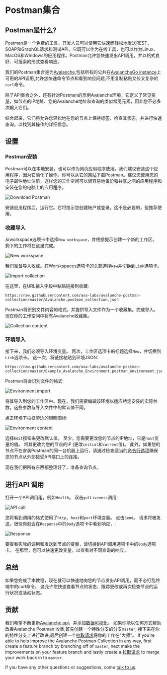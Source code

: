# Postman集合

## Postman是什么?

Postman是一个免费的工具，开发人员可以使用它快速而轻松地发送REST、SOAP和GraphQL请求和测试API。它既可以作为在线工具，也可以作为Linux、MacOS和Windows的应用程序。Postman允许您快速发出API调用，并以格式良好、可搜索的形式查看响应。

我们的Postman集合是为[Avalanche](https://docs.avax.network),包括所有的公共在[AvalancheGo instance](../release-notes/avalanchego.md)上可用的API调用,允许您快速命令节点和看到响应问题,不用复制粘贴又长又复杂的`curl`命令。

除了API集合之外，还有针对Postman的示例Avalanche环境，它定义了常见变量，如节点的IP地址、您的Avalanche地址和查询的类似常见元素，因此您不必多次输入它们。

结合起来，它们将允许您轻松地在您的节点上保持标签，检查其状态，并进行快速查询，以找到其操作的详细信息。

## 设置

### Postman安装

Postman可以在本地安装，也可以作为网页应用程序使用。我们建议安装这个应用程序，因为它简化了操作。你可以从它的[网站](https://www.postman.com/downloads/)下载Postman。建议您使用您的电子邮件地址注册，这样您的工作空间可以很容易地备份和共享之间的应用程序和安装在您的电脑上的应用程序。

![Download Postman](../../.gitbook/assets/postman_01_download.png)

安装应用程序后，运行它。它将提示您创建帐户或登录。这不是必要的，但推荐使用。

### 收藏导入

从workspace选项卡中选择`New workspace`，并根据提示创建一个新的工作区。 剩下的工作将在这里完成。 

![New workspace](../../.gitbook/assets/postman_02_workspace.png)

我们准备导入收藏。在Worskspaces选项卡的头部选择`New`并切换到`Link`选项卡。

![Import collection](../../.gitbook/assets/postman_03_import.png)

在这里，在URL输入字段中粘贴链接到收藏:

```text
https://raw.githubusercontent.com/ava-labs/avalanche-postman-collection/master/Avalanche.postman_collection.json
```

Postman将识别文件内容的格式，并提供导入文件作为一个收藏集。完成导入。现在你的工作空间中将有Avalanche收藏集。

![Collection content](../../.gitbook/assets/postman_04_collection.png)

### 环境导入

接下来，我们必须导入环境变量。 再次，工作区选项卡的标题选择`New`，并切换到`Link`选项卡。 这一次，将链接粘贴到环境JSON: 

```text
https://raw.githubusercontent.com/ava-labs/avalanche-postman-collection/master/Example_Avalanche_Environment.postman_environment.json
```

Postman将会识别文件的格式:

![Environment import](../../.gitbook/assets/postman_05_environment.png)

将其导入到您的工作区中。现在，我们需要编辑该环境以适应特定安装的实际参数。这些参数与导入文件中的默认值不同。

点击环境下拉框旁边的眼睛图标: 

![Environment content](../../.gitbook/assets/postman_06_variables.png)

选择`Edit`按钮来更改默认值。 至少，您需要更改您的节点的IP地址，它是`host`变量的值。 将其更改为您的节点的IP \(更改`initial`和`current`值\)。 此外，如果您的节点不在安装Postman的同一台机器上运行，请通过检查适当的[命令行选项](../references/command-line-interface.md#http-server)确保您的节点从外部接受API端口上的连接。 

现在我们把所有东西都整理好了，准备查询节点。 

## 进行API 调用

打开一个API调用组，例如`Health`。 双击`getLiveness`调用: 

![API call](../../.gitbook/assets/postman_07_making_calls.png)

您将看到调用的格式使用了`http`、`host`和`port`环境变量。 点击`Send`。 请求将被发送，很快你就会在`Response`中的`Body`选项卡中看到响应，: 

![Response](../../.gitbook/assets/postman_08_response.png)

要查看实际的调用和发送到节点的变量，请切换到API调用选项卡中的`Body`选项卡。 在那里，您可以快速更改变量，以查看对不同查询的响应。 

## 总结

如果您完成了本教程，现在就可以快速地向您的节点发出API调用，而不必打乱终端中的curl命令。 这允许您快速查看节点的状态、跟踪更改或再次检查节点的运行状况或活动状态。 

## 贡献

我们希望不断更新[Avalanche api](https://docs.avax.network/build/avalanchego-apis)，并添加[数据可视化](https://learning.postman.com/docs/sending-requests/visualizer/#visualizing-response-data)。 如果你能以任何方式帮助改善Avalanche Postman 收集,首先创建一个特性分支的分支`master`, 接下来在你的特性分支上进行改进,最后创建一个[拉取请求](https://github.com/ava-labs/avalanche-docs/pulls)将你的工作在“大师”。 
If you're able to help improve the Avalanche Postman Collection in any way, first create a feature branch by branching off of `master`, next make the improvements on your feature branch and lastly create a [拉取请求](https://github.com/ava-labs/avalanche-docs/pulls) to merge your work back in to `master`.

If you have any other questions or suggestions, come [talk to us](https://chat.avalabs.org/).

<!--stackedit_data:
eyJoaXN0b3J5IjpbLTE0NzkyMjcyOCw0MTg3MDYwNTYsLTEzNT
A1MDQyOTUsMTk4MzIyNTM4NiwtNjgyNzE0MTY4LC03ODEwNzA2
OThdfQ==
-->